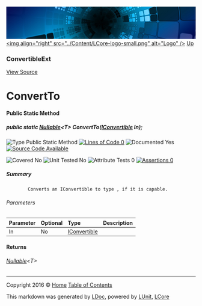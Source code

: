 ![](../Content/LCore-banner-small.png "")
[&lt;img align=&quot;right&quot; src=&quot;../Content/LCore-logo-small.png&quot; alt=&quot;Logo&quot; /&gt;](../../README.md)
[Up](ConvertibleExt.md)

### ConvertibleExt
[View Source](../Extensions/Reference%20Types/ConvertibleExt.cs)

# ConvertTo

#### Public Static Method

##### public static <a href="https://msdn.microsoft.com/en-us/library/b3h38hb0.aspx" alt="" target="_blank">Nullable</a>&lt;T&gt; ConvertTo(<a href="https://msdn.microsoft.com/en-us/library/system.iconvertible.aspx" alt="">IConvertible</a> In);

![Type Public Static Method](http://b.repl.ca/v1/Type-Public%20Static%20Method-Blue.png "") [![Lines of Code 0](http://b.repl.ca/v1/Lines%20of%20Code-0-red.png "")](../Extensions/Reference%20Types/ConvertibleExt.cs#L)    ![Documented Yes](http://b.repl.ca/v1/Documented-Yes-brightgreen.png "") [![Source Code Available](http://b.repl.ca/v1/Source%20Code-Available-brightgreen.png "")](../Extensions/Reference%20Types/ConvertibleExt.cs#L)

![Covered No](http://b.repl.ca/v1/Covered-No-red.png "") ![Unit Tested No](http://b.repl.ca/v1/Unit%20Tested-No-lightgrey.png "") ![Attribute Tests 0](http://b.repl.ca/v1/Attribute%20Tests-0-lightgrey.png "") [![Assertions 0](http://b.repl.ca/v1/Assertions-0-lightgrey.png "")](../Extensions/Reference%20Types/ConvertibleExt.cs)

##### Summary

            Converts an IConvertible to type , if it is capable.
            

###### Parameters

Parameter | Optional | Type | Description
:---  | :---  | :---  | :--- 
In | No | [IConvertible](https://msdn.microsoft.com/en-us/library/system.iconvertible.aspx) | 


#### Returns

###### <a href="https://msdn.microsoft.com/en-us/library/b3h38hb0.aspx" alt="" target="_blank">Nullable</a>&lt;T&gt;



---

Copyright 2016 &copy; [Home](../../README.md) [Table of Contents](../../TableOfContents.md)

This markdown was generated by [LDoc](https://github.com/CodeSingularity/LDoc), powered by [LUnit](https://github.com/CodeSingularity/LUnit), [LCore](https://github.com/CodeSingularity/LCore)
